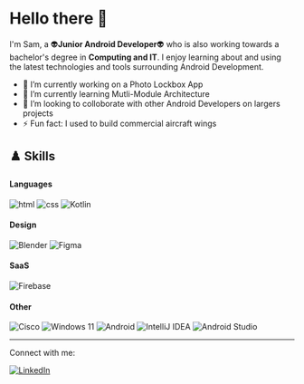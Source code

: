 # Hello there 👋

I'm Sam, a 👽**Junior Android Developer**👽 who is also working towards a bachelor's degree in **Computing and IT**.
I enjoy learning about and using the latest technologies and tools surrounding Android Development.

- 🔭 I’m currently working on a Photo Lockbox App
- 🌱 I’m currently learning Mutli-Module Architecture
- 🤔 I’m looking to colloborate with other Android Developers on largers projects
- ⚡ Fun fact: I used to build commercial aircraft wings

## ♟️ Skills

#### Languages
![html](https://img.shields.io/badge/HTML5-E34F26?style=for-the-badge&logo=html5&logoColor=white)
![css](https://img.shields.io/badge/CSS3-1572B6?style=for-the-badge&logo=css3&logoColor=white)
![Kotlin](https://img.shields.io/badge/Kotlin-orange?style=for-the-badge&logo=kotlin)

#### Design
![Blender](https://img.shields.io/badge/blender-%23F5792A.svg?style=for-the-badge&logo=blender&logoColor=white)
![Figma](https://img.shields.io/badge/figma-%23F24E1E.svg?style=for-the-badge&logo=figma&logoColor=white)

#### SaaS
![Firebase](https://img.shields.io/badge/firebase-%23039BE5.svg?style=for-the-badge&logo=firebase)

#### Other
![Cisco](https://img.shields.io/badge/cisco-%23049fd9.svg?style=for-the-badge&logo=cisco&logoColor=black)
![Windows 11](https://img.shields.io/badge/Windows%2011-%230079d5.svg?style=for-the-badge&logo=Windows%2011&logoColor=white)
![Android](https://img.shields.io/badge/Android-3DDC84?style=for-the-badge&logo=android&logoColor=white)
![IntelliJ IDEA](https://img.shields.io/badge/IntelliJIDEA-000000.svg?style=for-the-badge&logo=intellij-idea&logoColor=white)
![Android Studio](https://img.shields.io/badge/Android%20Studio-3DDC84.svg?style=for-the-badge&logo=android-studio&logoColor=white)

---

Connect with me:

[![LinkedIn](https://img.shields.io/badge/LinkedIn-blue?style=for-the-badge&logo=linkedin)](https://www.linkedin.com/in/samuel-thursby-50125b252/)
